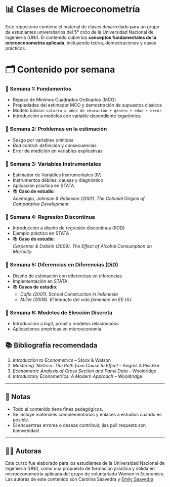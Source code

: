 # 📊 Clases de Microeconometría 

Este repositorio contiene el material de clases desarrollado para un grupo de estudiantes universitarios del 5° ciclo de la Universidad Nacional de Ingeniería (UNI). El contenido cubre los **conceptos fundamentales de la microeconometría aplicada**, incluyendo teoría, demostraciones y casos prácticos.

# 🗂️ Contenido por semana

### 🔹 Semana 1: Fundamentos
- Repaso de Mínimos Cuadrados Ordinarios (MCO)
- Propiedades del estimador MCO y demostración de supuestos clásicos
- Modelo básico: `salario = años de educación + género + edad + error`
- Introducción a modelos con variable dependiente logarítmica

### 🔹 Semana 2: Problemas en la estimación
- Sesgo por variables omitidas
- *Bad control*: definición y consecuencias
- Error de medición en variables explicativas

### 🔹 Semana 3: Variables Instrumentales
- Estimador de Variables Instrumentales (IV)
- Instrumentos débiles: causas y diagnóstico
- Aplicación práctica en STATA
- 📚 **Caso de estudio**:  
  *Acemoglu, Johnson & Robinson (2001). The Colonial Origins of Comparative Development*

### 🔹 Semana 4: Regresión Discontinua
- Introducción a diseño de regresión discontinua (RDD)
- Ejemplo práctico en STATA
- 📚 **Caso de estudio**:  
  *Carpenter & Dobkin (2009). The Effect of Alcohol Consumption on Mortality*

### 🔹 Semana 5: Diferencias en Diferencias (DiD)
- Diseño de estimación con diferencias en diferencias
- Implementación en STATA
- 📚 **Casos de estudio**:  
  - *Duflo (2001). School Construction in Indonesia*  
  - *Miller (2008). El impacto del voto femenino en EE.UU.*

### 🔹 Semana 6: Modelos de Elección Discreta
- Introducción a logit, probit y modelos relacionados
- Aplicaciones empíricas en microeconomía

## 📚 Bibliografía recomendada

1. *Introduction to Econometrics* – Stock & Watson  
2. *Mastering 'Metrics: The Path from Cause to Effect* – Angrist & Pischke  
3. *Econometric Analysis of Cross Section and Panel Data* – Wooldridge  
4. *Introductory Econometrics: A Modern Approach* – Wooldridge  

---

## 📎 Notas

- Todo el contenido tiene fines pedagógicos.
- Se incluye materiales complementarios y enlaces a estudios cuando es posible.
- Si encuentras errores o deseas contribuir, ¡las pull requests son bienvenidas!

---

## 👨‍🏫 Autoras

Este curso fue elaborado para los estudiantes de la Universidad Nacional de Ingeniería (UNI), como una propuesta de formación práctica y sólida en microeconometría aplicada del grupo de voluntariado Women in Economics. Las autoras de este contenido son Carolina Saavedra y [Emily Saavedra](https://github.com/Emilyliz)

